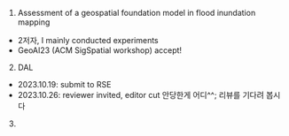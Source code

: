 1. Assessment of a geospatial foundation model in flood inundation mapping
  - 2저자, I mainly conducted experiments
  - GeoAI23 (ACM SigSpatial workshop) accept!
2. DAL
  - 2023.10.19: submit to RSE
  - 2023.10.26: reviewer invited, editor cut 안당한게 어디^^; 리뷰를 기다려 봅시다
  
3. 
